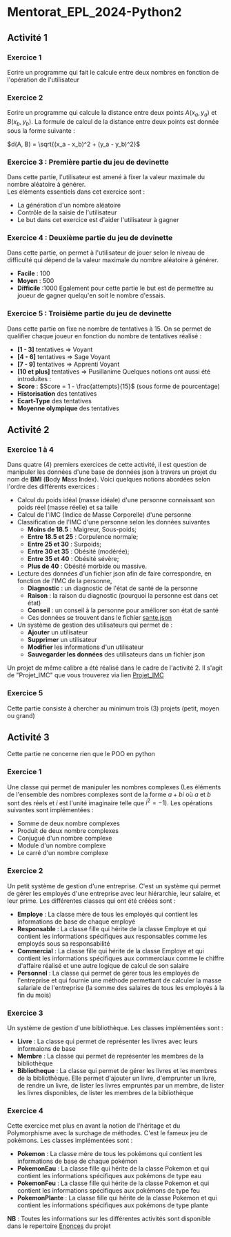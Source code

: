 # Mentorat_EPL_2024-Python2

## Activité 1
### Exercice 1
Ecrire un programme qui fait le calcule entre deux nombres en fonction de l'opération de l'utilisateur

### Exercice 2
Ecrire un programme qui calcule la distance entre deux points $A(x_a, y_a)$ et $B(x_b, y_b)$. La formule de calcul de la distance entre deux points est donnée sous la forme suivante :

$d(A, B) = \sqrt{(x_a - x_b)^2 + (y_a - y_b)^2}$

### Exercice 3 : Première partie du jeu de devinette
Dans cette partie, l'utilisateur est amené à fixer la valeur maximale du nombre aléatoire à générer.  
Les éléments essentiels dans cet exercice sont :
- La génération d'un nombre aléatoire
- Contrôle de la saisie de l'utilisateur
- Le but dans cet exercice est d'aider l'utilisateur à gagner

### Exercice 4 : Deuxième partie du jeu de devinette
Dans cette partie, on permet à l'utilisateur de jouer selon le niveau de difficulté qui dépend de la valeur maximale du nombre aléatoire à générer.
- **Facile** : 100
- **Moyen** : 500
- **Difficile** :1000
Egalement pour cette partie le but est de permettre au joueur de gagner quelqu'en soit le nombre d'essais.

### Exercice 5 : Troisième partie du jeu de devinette
Dans cette partie on fixe ne nombre de tentatives à 15. On se permet de qualifier chaque joueur en fonction du nombre de tentatives réalisé :
- **[1 - 3]** tentatives => Voyant
- **[4 - 6]** tentatives => Sage Voyant
- **[7 - 9]** tentatives => Apprenti Voyant
- **[10 et plus]** tentatives => Pusillanime
Quelques notions ont aussi été introduites :
- **Score** : $Score = 1 - \frac{attempts}{15}$ (sous forme de pourcentage)
- **Historisation** des tentatives
- **Ecart-Type** des tentatives
- **Moyenne olympique** des tentatives

## Activité 2
### Exercice 1 à 4
Dans quatre (4) premiers exercices de cette activité, il est question de manipuler les données d'une base de données json à travers un projet du nom de **BMI** (**B**ody **M**ass **I**ndex). Voici quelques notions abordées selon l'ordre des différents exercices :
- Calcul du poids idéal (masse idéale) d'une personne connaissant son poids réel (masse réelle) et sa taille
- Calcul de l'IMC (Indice de Masse Corporelle) d'une personne
- Classification de l'IMC d'une personne selon les données suivantes
  - **Moins de 18.5** : Maigreur, Sous-poids;
  - **Entre 18.5 et 25** : Corpulence normale;
  - **Entre 25 et 30** : Surpoids;
  - **Entre 30 et 35** : Obésité (modérée);
  - **Entre 35 et 40** : Obésité sévère;
  - **Plus de 40** : Obésité morbide ou massive.
- Lecture des données d'un fichier json afin de faire correspondre, en fonction de l'IMC de la personne,
  - **Diagnostic** : un diagnostic de l'état de santé de la personne
  - **Raison** : la raison du diagnostic (pourquoi la personne est dans cet état)
  - **Conseil** : un conseil à la personne pour améliorer son état de santé
  - Ces données se trouvent dans le fichier [sante.json](./Activite02/database/sante.json)
- Un système de gestion des utilisateurs qui permet de :
  - **Ajouter** un utilisateur
  - **Supprimer** un utilisateur
  - **Modifier** les informations d'un utilisateur
  - **Sauvegarder les données** des utilisateurs dans un fichier json

Un projet de même calibre a été réalisé dans le cadre de l'activité 2. Il s'agit de "Projet_IMC" que vous trouverez via lien [Projet_IMC](https://github.com/Godwin-Jules/Projet_IMC)

### Exercice 5
Cette partie consiste à chercher au minimum trois (3) projets (petit, moyen ou grand)

## Activité 3
Cette partie ne concerne rien que le POO en python

### Exercice 1
Une classe qui permet de manipuler les nombres complexes (Les éléments de l'ensemble des nombres complexes sont de la forme $a + bi$ où $a$ et $b$ sont des réels et $i$ est l'unité imaginaire telle que $i^2 = -1$). Les opérations suivantes sont implémentées :
- Somme de deux nombre complexes
- Produit de deux nombre complexes
- Conjugué d'un nombre complexe
- Module d'un nombre complexe
- Le carré d'un nombre complexe

### Exercice 2
Un petit système de gestion d'une entreprise. C'est un système qui permet de gérer les employés d'une entreprise avec leur hiérarchie, leur salaire, et leur prime. Les différentes classes qui ont été créées sont :
- **Employe** : La classe mère de tous les employés qui contient les informations de base de chaque employé
- **Responsable** : La classe fille qui hérite de la classe Employe et qui contient les informations spécifiques aux responsables comme les employés sous sa responsabilité
- **Commercial** : La classe fille qui hérite de la classe Employe et qui contient les informations spécifiques aux commerciaux comme le chiffre d'affaire réalisé et une autre logique de calcul de son salaire
- **Personnel** : La classe qui permet de gérer tous les employés de l'entreprise et qui fournie une méthode permettant de calculer la masse salariale de l'entreprise (la somme des salaires de tous les employés à la fin du mois)

### Exercice 3
Un système de gestion d'une bibliothèque. Les classes implémentées sont :
- **Livre** : La classe qui permet de représenter les livres avec leurs informaions de base
- **Membre** : La classe qui permet de représenter les membres de la bibliothèque
- **Bibliotheque** : La classe qui permet de gérer les livres et les membres de la bibliothèque. Elle permet d'ajouter un livre, d'emprunter un livre, de rendre un livre, de lister les livres empruntés par un membre, de lister les livres disponibles, de lister les membres de la bibliothèque

### Exercice 4
Cette exercice met plus en avant la notion de l'héritage et du Polymorphisme avec la surchage de méthodes. C'est le fameux jeu de pokémons. Les classes implémentées sont :
- **Pokemon** : La classe mère de tous les pokémons qui contient les informations de base de chaque pokémon
- **PokemonEau** : La classe fille qui hérite de la classe Pokemon et qui contient les informations spécifiques aux pokémons de type eau
- **PokemonFeu** : La classe fille qui hérite de la classe Pokemon et qui contient les informations spécifiques aux pokémons de type feu
- **PokemonPlante** : La classe fille qui hérite de la classe Pokemon et qui contient les informations spécifiques aux pokémons de type plante

**NB** :
Toutes les informations sur les différentes activités sont disponible dans le repertoire [Enonces](./Enonces) du projet
